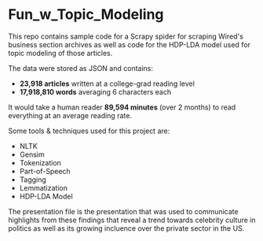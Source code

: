 # Fun_w_Topic_Modeling

This repo contains sample code for a Scrapy spider for scraping Wired's business section archives as well as code for the HDP-LDA model used for topic modeling of those articles.

The data were stored as JSON and contains:
* **23,918 articles** written at a college-grad reading level 
* **17,918,810 words** averaging 6 characters each 

It would take a human reader **89,594 minutes** (over 2 months) to read everything at an average reading rate.

Some tools & techniques used for this project are:
* NLTK
* Gensim
* Tokenization
* Part-of-Speech
* Tagging
* Lemmatization
* HDP-LDA Model

The presentation file is the presentation that was used to communicate highlights from these findings that reveal a trend towards celebrity culture in politics as well as its growing incluence over the private sector in the US.